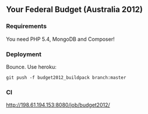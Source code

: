 ## Your Federal Budget (Australia 2012)

### Requirements ###

You need PHP 5.4, MongoDB and Composer!

### Deployment ###

Bounce. Use heroku:

`git push -f budget2012_buildpack branch:master`

### CI ###

http://198.61.194.153:8080/job/budget2012/
